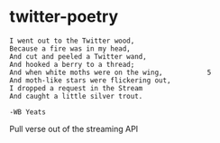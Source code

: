 twitter-poetry
==============

```
I went out to the Twitter wood,	 
Because a fire was in my head,	 
And cut and peeled a Twitter wand,	 
And hooked a berry to a thread;	 
And when white moths were on the wing,	         5
And moth-like stars were flickering out,	 
I dropped a request in the Stream	 
And caught a little silver trout.

-WB Yeats
```

Pull verse out of the streaming API

